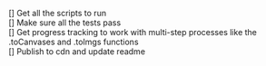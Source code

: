 [] Get all the scripts to run  
[] Make sure all the tests pass  
[] Get progress tracking to work with multi-step processes like the .toCanvases and .toImgs functions  
[] Publish to cdn and update readme  